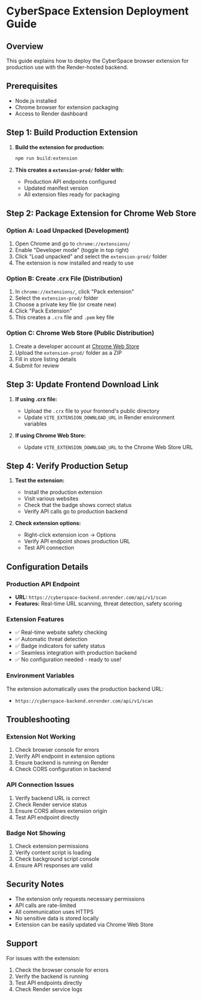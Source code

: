 # CyberSpace Extension Deployment Guide

## Overview
This guide explains how to deploy the CyberSpace browser extension for production use with the Render-hosted backend.

## Prerequisites
- Node.js installed
- Chrome browser for extension packaging
- Access to Render dashboard

## Step 1: Build Production Extension

1. **Build the extension for production:**
   ```bash
   npm run build:extension
   ```

2. **This creates a `extension-prod/` folder with:**
   - Production API endpoints configured
   - Updated manifest version
   - All extension files ready for packaging

## Step 2: Package Extension for Chrome Web Store

### Option A: Load Unpacked (Development)
1. Open Chrome and go to `chrome://extensions/`
2. Enable "Developer mode" (toggle in top right)
3. Click "Load unpacked" and select the `extension-prod/` folder
4. The extension is now installed and ready to use

### Option B: Create .crx File (Distribution)
1. In `chrome://extensions/`, click "Pack extension"
2. Select the `extension-prod/` folder
3. Choose a private key file (or create new)
4. Click "Pack Extension"
5. This creates a `.crx` file and `.pem` key file

### Option C: Chrome Web Store (Public Distribution)
1. Create a developer account at [Chrome Web Store](https://chrome.google.com/webstore/devconsole/)
2. Upload the `extension-prod/` folder as a ZIP
3. Fill in store listing details
4. Submit for review

## Step 3: Update Frontend Download Link

1. **If using .crx file:**
   - Upload the `.crx` file to your frontend's public directory
   - Update `VITE_EXTENSION_DOWNLOAD_URL` in Render environment variables

2. **If using Chrome Web Store:**
   - Update `VITE_EXTENSION_DOWNLOAD_URL` to the Chrome Web Store URL

## Step 4: Verify Production Setup

1. **Test the extension:**
   - Install the production extension
   - Visit various websites
   - Check that the badge shows correct status
   - Verify API calls go to production backend

2. **Check extension options:**
   - Right-click extension icon → Options
   - Verify API endpoint shows production URL
   - Test API connection

## Configuration Details

### Production API Endpoint
- **URL:** `https://cyberspace-backend.onrender.com/api/v1/scan`
- **Features:** Real-time URL scanning, threat detection, safety scoring

### Extension Features
- ✅ Real-time website safety checking
- ✅ Automatic threat detection
- ✅ Badge indicators for safety status
- ✅ Seamless integration with production backend
- ✅ No configuration needed - ready to use!

### Environment Variables
The extension automatically uses the production backend URL:
- `https://cyberspace-backend.onrender.com/api/v1/scan`

## Troubleshooting

### Extension Not Working
1. Check browser console for errors
2. Verify API endpoint in extension options
3. Ensure backend is running on Render
4. Check CORS configuration in backend

### API Connection Issues
1. Verify backend URL is correct
2. Check Render service status
3. Ensure CORS allows extension origin
4. Test API endpoint directly

### Badge Not Showing
1. Check extension permissions
2. Verify content script is loading
3. Check background script console
4. Ensure API responses are valid

## Security Notes

- The extension only requests necessary permissions
- API calls are rate-limited
- All communication uses HTTPS
- No sensitive data is stored locally
- Extension can be easily updated via Chrome Web Store

## Support

For issues with the extension:
1. Check the browser console for errors
2. Verify the backend is running
3. Test API endpoints directly
4. Check Render service logs

